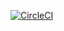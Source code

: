 [![CircleCI](https://circleci.com/gh/b01/docker-images/tree/master.svg?style=svg)](https://circleci.com/gh/b01/docker-images/tree/master)